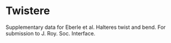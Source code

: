 # Twistere
Supplementary data for Eberle et al. Halteres twist and bend. For submission to J. Roy. Soc. Interface.
